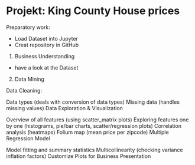 # Projekt: King County House prices

Preparatory work: 
- Load Dataset into Jupyter
- Creat repository in GitHub

01) Business Understanding
- have a look at the Dataset

02) Data Mining

Data Cleaning:

Data types (deals with conversion of data types)
Missing data (handles missing values)
Data Exploration & Visualization

Overview of all features (using scatter_matrix plots)
Exploring features one by one (histograms, pie/bar charts, scatter/regression plots)
Correlation analysis (heatmaps)
Folium map (mean price per zipcode)
Multiple Regression Model

Model fitting and summary statistics
Multicollinearity (checking variance inflation factors)
Customize Plots for Business Presentation
